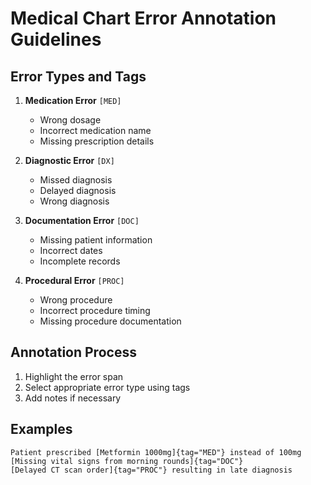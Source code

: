 # Medical Chart Error Annotation Guidelines

## Error Types and Tags
1. **Medication Error** `[MED]`
   - Wrong dosage
   - Incorrect medication name
   - Missing prescription details

2. **Diagnostic Error** `[DX]`
   - Missed diagnosis
   - Delayed diagnosis
   - Wrong diagnosis

3. **Documentation Error** `[DOC]`
   - Missing patient information
   - Incorrect dates
   - Incomplete records

4. **Procedural Error** `[PROC]`
   - Wrong procedure
   - Incorrect procedure timing
   - Missing procedure documentation

## Annotation Process
1. Highlight the error span
2. Select appropriate error type using tags
3. Add notes if necessary

## Examples
```
Patient prescribed [Metformin 1000mg]{tag="MED"} instead of 100mg
[Missing vital signs from morning rounds]{tag="DOC"}
[Delayed CT scan order]{tag="PROC"} resulting in late diagnosis
```